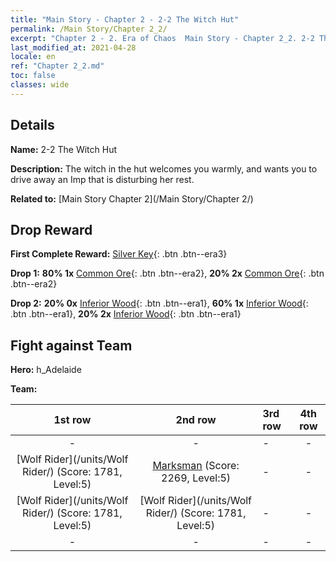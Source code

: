 ```yaml
---
title: "Main Story - Chapter 2 - 2-2 The Witch Hut"
permalink: /Main Story/Chapter 2_2/
excerpt: "Chapter 2 - 2. Era of Chaos  Main Story - Chapter 2_2. 2-2 The Witch Hut"
last_modified_at: 2021-04-28
locale: en
ref: "Chapter 2_2.md"
toc: false
classes: wide
---
```


## Details

 **Name:** 2-2 The Witch Hut

 **Description:** The witch in the hut welcomes you warmly, and wants you to drive away an Imp that is disturbing her rest.

 **Related to:** [Main Story Chapter 2](/Main Story/Chapter 2/)

## Drop Reward

 **First Complete Reward:** [Silver Key](/Items/con_693/){: .btn .btn--era3}

 **Drop 1:** **80% 1x** [Common Ore](/Items/mat_6/){: .btn .btn--era2}, **20% 2x** [Common Ore](/Items/mat_6/){: .btn .btn--era2}

 **Drop 2:** **20% 0x** [Inferior Wood](/Items/mat_1/){: .btn .btn--era1}, **60% 1x** [Inferior Wood](/Items/mat_1/){: .btn .btn--era1}, **20% 2x** [Inferior Wood](/Items/mat_1/){: .btn .btn--era1}


## Fight against Team
 **Hero:** h_Adelaide

 **Team:**


  | 1st row | 2nd row | 3rd row | 4th row |
  |:----:|:----:|:----|:----:|
  | - | - | - | - |
  | [Wolf Rider](/units/Wolf Rider/) (Score: 1781, Level:5)  | [Marksman](/units/Marksman/) (Score: 2269, Level:5)  | - | - |
  | [Wolf Rider](/units/Wolf Rider/) (Score: 1781, Level:5)  | [Wolf Rider](/units/Wolf Rider/) (Score: 1781, Level:5)  | - | - |
  | - | - | - | - |



